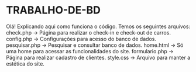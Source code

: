 # TRABALHO-DE-BD
Olá!
Explicando aqui como funciona o código.
Temos os seguintes arquivos:
check.php -> Página para realizar o check-in e check-out de carros.
config.php -> Configurações para acesso do banco de dados.
pesquisar.php -> Pesquisar e consultar banco de dados.
home.html -> Só uma home para acessar as funcionalidades do site.
formulario.php -> Página para realizar cadastro de clientes.
style.css -> Arquivo para manter a estética do site.
